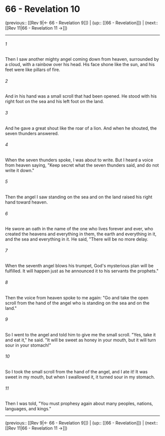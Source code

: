 # 66 - Revelation 10

(previous:: [[Rev 9|← 66 - Revelation 9]]) | (up:: [[66 - Revelation]]) | (next:: [[Rev 11|66 - Revelation 11 →]])

***


###### 1 
Then I saw another mighty angel coming down from heaven, surrounded by a cloud, with a rainbow over his head. His face shone like the sun, and his feet were like pillars of fire. 

###### 2 
And in his hand was a small scroll that had been opened. He stood with his right foot on the sea and his left foot on the land. 

###### 3 
And he gave a great shout like the roar of a lion. And when he shouted, the seven thunders answered. 

###### 4 
When the seven thunders spoke, I was about to write. But I heard a voice from heaven saying, "Keep secret what the seven thunders said, and do not write it down." 

###### 5 
Then the angel I saw standing on the sea and on the land raised his right hand toward heaven. 

###### 6 
He swore an oath in the name of the one who lives forever and ever, who created the heavens and everything in them, the earth and everything in it, and the sea and everything in it. He said, "There will be no more delay. 

###### 7 
When the seventh angel blows his trumpet, God's mysterious plan will be fulfilled. It will happen just as he announced it to his servants the prophets." 

###### 8 
Then the voice from heaven spoke to me again: "Go and take the open scroll from the hand of the angel who is standing on the sea and on the land." 

###### 9 
So I went to the angel and told him to give me the small scroll. "Yes, take it and eat it," he said. "It will be sweet as honey in your mouth, but it will turn sour in your stomach!" 

###### 10 
So I took the small scroll from the hand of the angel, and I ate it! It was sweet in my mouth, but when I swallowed it, it turned sour in my stomach. 

###### 11 
Then I was told, "You must prophesy again about many peoples, nations, languages, and kings."

***

(previous:: [[Rev 9|← 66 - Revelation 9]]) | (up:: [[66 - Revelation]]) | (next:: [[Rev 11|66 - Revelation 11 →]])
